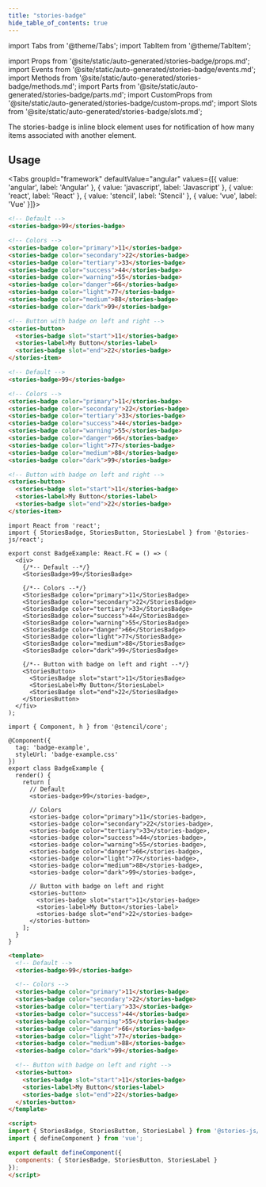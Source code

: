 ```yaml
---
title: "stories-badge"
hide_table_of_contents: true
---
```

import Tabs from '@theme/Tabs';
import TabItem from '@theme/TabItem';

import Props from '@site/static/auto-generated/stories-badge/props.md';
import Events from '@site/static/auto-generated/stories-badge/events.md';
import Methods from '@site/static/auto-generated/stories-badge/methods.md';
import Parts from '@site/static/auto-generated/stories-badge/parts.md';
import CustomProps from '@site/static/auto-generated/stories-badge/custom-props.md';
import Slots from '@site/static/auto-generated/stories-badge/slots.md';





The stories-badge is inline block element uses for notification of how many items associated with another element.

  
## Usage

<Tabs groupId="framework" defaultValue="angular" values={[{ value: 'angular', label: 'Angular' }, { value: 'javascript', label: 'Javascript' }, { value: 'react', label: 'React' }, { value: 'stencil', label: 'Stencil' }, { value: 'vue', label: 'Vue' }]}>

<TabItem value="angular">

```html
<!-- Default -->
<stories-badge>99</stories-badge>

<!-- Colors -->
<stories-badge color="primary">11</stories-badge>
<stories-badge color="secondary">22</stories-badge>
<stories-badge color="tertiary">33</stories-badge>
<stories-badge color="success">44</stories-badge>
<stories-badge color="warning">55</stories-badge>
<stories-badge color="danger">66</stories-badge>
<stories-badge color="light">77</stories-badge>
<stories-badge color="medium">88</stories-badge>
<stories-badge color="dark">99</stories-badge>

<!-- Button with badge on left and right -->
<stories-button>
  <stories-badge slot="start">11</stories-badge>
  <stories-label>My Button</stories-label>
  <stories-badge slot="end">22</stories-badge>
</stories-item>
```

</TabItem>


<TabItem value="javascript">

```html
<!-- Default -->
<stories-badge>99</stories-badge>

<!-- Colors -->
<stories-badge color="primary">11</stories-badge>
<stories-badge color="secondary">22</stories-badge>
<stories-badge color="tertiary">33</stories-badge>
<stories-badge color="success">44</stories-badge>
<stories-badge color="warning">55</stories-badge>
<stories-badge color="danger">66</stories-badge>
<stories-badge color="light">77</stories-badge>
<stories-badge color="medium">88</stories-badge>
<stories-badge color="dark">99</stories-badge>

<!-- Button with badge on left and right -->
<stories-button>
  <stories-badge slot="start">11</stories-badge>
  <stories-label>My Button</stories-label>
  <stories-badge slot="end">22</stories-badge>
</stories-item>
```

</TabItem>


<TabItem value="react">

```tsx
import React from 'react';
import { StoriesBadge, StoriesButton, StoriesLabel } from '@stories-js/react';

export const BadgeExample: React.FC = () => (
  <div>
    {/*-- Default --*/}
    <StoriesBadge>99</StoriesBadge>

    {/*-- Colors --*/}
    <StoriesBadge color="primary">11</StoriesBadge>
    <StoriesBadge color="secondary">22</StoriesBadge>
    <StoriesBadge color="tertiary">33</StoriesBadge>
    <StoriesBadge color="success">44</StoriesBadge>
    <StoriesBadge color="warning">55</StoriesBadge>
    <StoriesBadge color="danger">66</StoriesBadge>
    <StoriesBadge color="light">77</StoriesBadge>
    <StoriesBadge color="medium">88</StoriesBadge>
    <StoriesBadge color="dark">99</StoriesBadge>

    {/*-- Button with badge on left and right --*/}
    <StoriesButton>
      <StoriesBadge slot="start">11</StoriesBadge>
      <StoriesLabel>My Button</StoriesLabel>
      <StoriesBadge slot="end">22</StoriesBadge>
    </StoriesButton>
  </fiv>
);
```


</TabItem>


<TabItem value="stencil">

```tsx
import { Component, h } from '@stencil/core';

@Component({
  tag: 'badge-example',
  styleUrl: 'badge-example.css'
})
export class BadgeExample {
  render() {
    return [
      // Default
      <stories-badge>99</stories-badge>,

      // Colors
      <stories-badge color="primary">11</stories-badge>,
      <stories-badge color="secondary">22</stories-badge>,
      <stories-badge color="tertiary">33</stories-badge>,
      <stories-badge color="success">44</stories-badge>,
      <stories-badge color="warning">55</stories-badge>,
      <stories-badge color="danger">66</stories-badge>,
      <stories-badge color="light">77</stories-badge>,
      <stories-badge color="medium">88</stories-badge>,
      <stories-badge color="dark">99</stories-badge>,

      // Button with badge on left and right
      <stories-button>
        <stories-badge slot="start">11</stories-badge>
        <stories-label>My Button</stories-label>
        <stories-badge slot="end">22</stories-badge>
      </stories-button>
    ];
  }
}
```

</TabItem>


<TabItem value="vue">

```html
<template>
  <!-- Default -->
  <stories-badge>99</stories-badge>

  <!-- Colors -->
  <stories-badge color="primary">11</stories-badge>
  <stories-badge color="secondary">22</stories-badge>
  <stories-badge color="tertiary">33</stories-badge>
  <stories-badge color="success">44</stories-badge>
  <stories-badge color="warning">55</stories-badge>
  <stories-badge color="danger">66</stories-badge>
  <stories-badge color="light">77</stories-badge>
  <stories-badge color="medium">88</stories-badge>
  <stories-badge color="dark">99</stories-badge>

  <!-- Button with badge on left and right -->
  <stories-button>
    <stories-badge slot="start">11</stories-badge>
    <stories-label>My Button</stories-label>
    <stories-badge slot="end">22</stories-badge>
  </stories-button>
</template>

<script>
import { StoriesBadge, StoriesButton, StoriesLabel } from '@stories-js/vue';
import { defineComponent } from 'vue';

export default defineComponent({
  components: { StoriesBadge, StoriesButton, StoriesLabel }
});
</script>
```

</TabItem>

</Tabs>

<Props />
<Events />
<Methods />
<Parts />
<CustomProps />
<Slots />